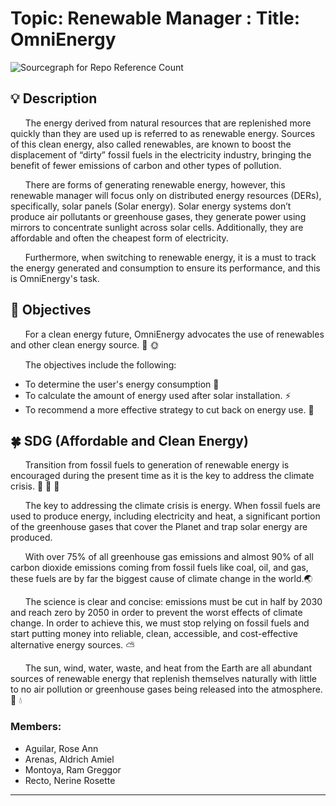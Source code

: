 # Topic: Renewable Manager : Title: OmniEnergy
<img alt="Sourcegraph for Repo Reference Count" src="https://img.shields.io/sourcegraph/rrc/cs1202group_project">
    
## :bulb: Description
&nbsp;&nbsp;&nbsp;&nbsp;&nbsp;&nbsp;The energy derived from natural resources that are replenished more quickly than they are used up is referred to as renewable energy. Sources of this clean energy, also called renewables, are known to boost the displacement of “dirty” fossil fuels in the electricity industry, bringing the benefit of fewer emissions of carbon and other types of pollution. 

&nbsp;&nbsp;&nbsp;&nbsp;&nbsp;&nbsp;There are forms of generating renewable energy, however, this renewable manager will focus only on distributed energy resources (DERs), specifically, solar panels (Solar energy). Solar energy systems don’t produce air pollutants or greenhouse gases, they generate power using mirrors to concentrate sunlight across solar cells. Additionally, they are affordable and often the cheapest form of electricity. 

&nbsp;&nbsp;&nbsp;&nbsp;&nbsp;&nbsp;Furthermore, when switching to renewable energy, it is a must to track the energy generated and consumption to ensure its performance, and this is OmniEnergy's task. 

## :mag_right: Objectives
&nbsp;&nbsp;&nbsp;&nbsp;&nbsp;&nbsp;For a clean energy future, OmniEnergy advocates the use of renewables and other clean energy source. :fallen_leaf: :sun_with_face:

&nbsp;&nbsp;&nbsp;&nbsp;&nbsp;&nbsp;The objectives include the following: 
+ To determine the user's energy consumption :electric_plug:
+ To calculate the amount of energy used after solar installation. :zap:
+ To recommend a more effective strategy to cut back on energy use. :house_with_garden:


## :four_leaf_clover: SDG (Affordable and Clean Energy) 
&nbsp;&nbsp;&nbsp;&nbsp;&nbsp;&nbsp;Transition from fossil fuels to generation of renewable energy is encouraged during the present time as it is the key to address the climate crisis. :key: :deciduous_tree: :leaves:

&nbsp;&nbsp;&nbsp;&nbsp;&nbsp;&nbsp;The key to addressing the climate crisis is energy. When fossil fuels are used to produce energy, including electricity and heat, a significant portion of the greenhouse gases that cover the Planet and trap solar energy are produced.

&nbsp;&nbsp;&nbsp;&nbsp;&nbsp;&nbsp;With over 75% of all greenhouse gas emissions and almost 90% of all carbon dioxide emissions coming from fossil fuels like coal, oil, and gas, these fuels are by far the biggest cause of climate change in the world.:earth_asia:

&nbsp;&nbsp;&nbsp;&nbsp;&nbsp;&nbsp;The science is clear and concise: emissions must be cut in half by 2030 and reach zero by 2050 in order to prevent the worst effects of climate change. In order to achieve this, we must stop relying on fossil fuels and start putting money into reliable, clean, accessible, and cost-effective alternative energy sources. :partly_sunny:

&nbsp;&nbsp;&nbsp;&nbsp;&nbsp;&nbsp;The sun, wind, water, waste, and heat from the Earth are all abundant sources of renewable energy that replenish themselves naturally with little to no air pollution or greenhouse gases being released into the atmosphere. :dash: :droplet:



### Members:
- Aguilar, Rose Ann
- Arenas, Aldrich Amiel
- Montoya, Ram Greggor
- Recto, Nerine Rosette
---
